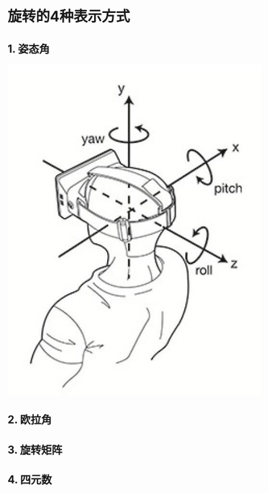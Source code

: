 # 旋转的4种表示方式

## 1. 姿态角

![yaw-pitch-roll](assets/yaw-pitch-roll.jpg)

## 2. 欧拉角



## 3. 旋转矩阵



## 4. 四元数

